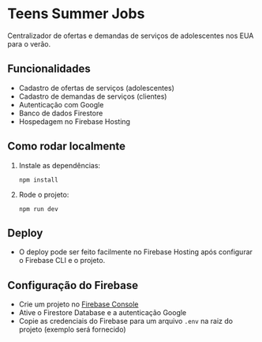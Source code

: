 # Teens Summer Jobs

Centralizador de ofertas e demandas de serviços de adolescentes nos EUA para o verão.

## Funcionalidades
- Cadastro de ofertas de serviços (adolescentes)
- Cadastro de demandas de serviços (clientes)
- Autenticação com Google
- Banco de dados Firestore
- Hospedagem no Firebase Hosting

## Como rodar localmente
1. Instale as dependências:
   ```
   npm install
   ```
2. Rode o projeto:
   ```
   npm run dev
   ```

## Deploy
- O deploy pode ser feito facilmente no Firebase Hosting após configurar o Firebase CLI e o projeto.

## Configuração do Firebase
- Crie um projeto no [Firebase Console](https://console.firebase.google.com/)
- Ative o Firestore Database e a autenticação Google
- Copie as credenciais do Firebase para um arquivo `.env` na raiz do projeto (exemplo será fornecido)
